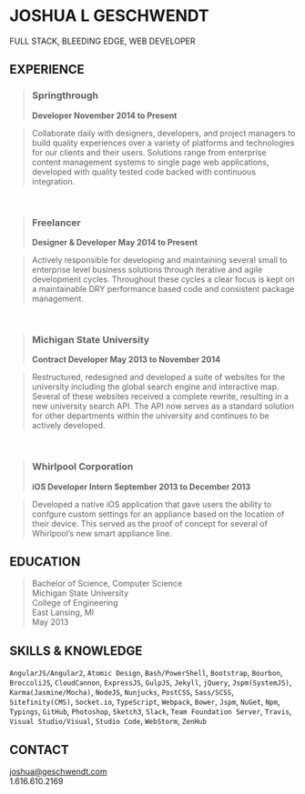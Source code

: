JOSHUA L GESCHWENDT
================================================================================
FULL STACK, BLEEDING EDGE, WEB DEVELOPER

EXPERIENCE
--------------------------------------------------------------------------------

> ### Springthrough
> **Developer November 2014 to Present**

> Collaborate daily with designers, developers, and project managers to build
quality experiences over a variety of platforms and technologies for our
clients and their users. Solutions range from enterprise content management
systems to single page web applications, developed with quality tested code
backed with continuous integration.

&nbsp;
> ### Freelancer
> **Designer & Developer May 2014 to Present**

> Actively responsible for developing and maintaining several small to
enterprise level business solutions through iterative and agile development
cycles. Throughout these cycles a clear focus is kept on a maintainable DRY
performance based code and consistent package management.

&nbsp;
> ### Michigan State University
> **Contract Developer May 2013 to November 2014**

> Restructured, redesigned and developed a suite of websites for the university
including the global search engine and interactive map. Several of these
websites received a complete rewrite, resulting in a new university search
API. The API now serves as a standard solution for other departments within
the university and continues to be actively developed.

&nbsp;
> ### Whirlpool Corporation
> **iOS Developer Intern September 2013 to December 2013**

> Developed a native iOS application that gave users the ability to confgure
custom settings for an appliance based on the location of their device.
This served as the proof of concept for several of Whirlpool’s new smart
appliance line.

EDUCATION
--------------------------------------------------------------------------------
> Bachelor of Science, Computer Science<br>
Michigan State University<br>
College of Engineering<br>
East Lansing, MI<br>
May 2013

SKILLS & KNOWLEDGE
--------------------------------------------------------------------------------
`AngularJS/Angular2`, 
`Atomic Design`, 
`Bash/PowerShell`, 
`Bootstrap`, 
`Bourbon`, 
`BroccoliJS`, 
`CloudCannon`,
`ExpressJS`, 
`GulpJS`, 
`Jekyll`, 
`jQuery`, 
`Jspm(SystemJS)`, 
`Karma(Jasmine/Mocha)`, 
`NodeJS`,
`Nunjucks`, 
`PostCSS`, 
`Sass/SCSS`, 
`Sitefinity(CMS)`,
`Socket.io`, 
`TypeScript`, 
`Webpack`,
`Bower`, 
`Jspm`, 
`NuGet`, 
`Npm`, 
`Typings`,
`GitHub`,
`Photoshop`, 
`Sketch3`, 
`Slack`, 
`Team Foundation Server`, 
`Travis`, 
`Visual Studio/Visual`, 
`Studio Code`, 
`WebStorm`, 
`ZenHub`

CONTACT
--------------------------------------------------------------------------------
<joshua@geschwendt.com><br>
1.616.610.2169
